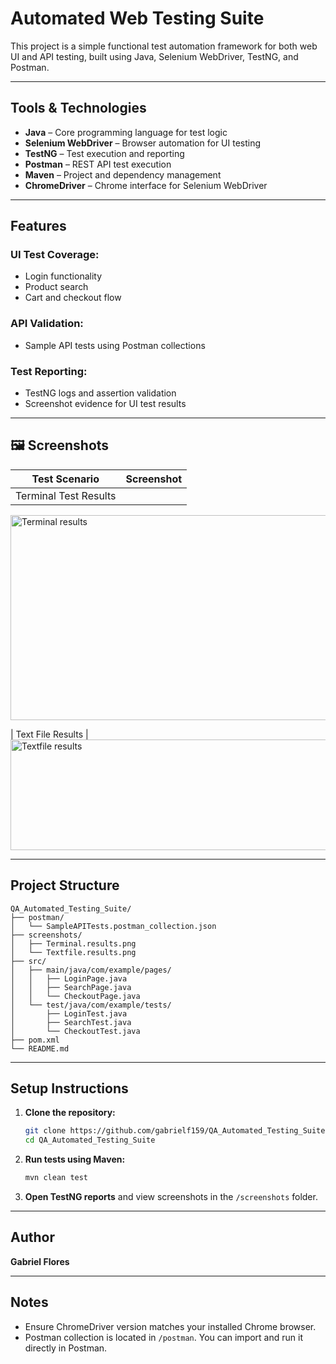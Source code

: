 # Automated Web Testing Suite

This project is a simple functional test automation framework for both web UI and API testing, built using Java, Selenium WebDriver, TestNG, and Postman.

---

## Tools & Technologies

- **Java** – Core programming language for test logic  
- **Selenium WebDriver** – Browser automation for UI testing  
- **TestNG** – Test execution and reporting  
- **Postman** – REST API test execution  
- **Maven** – Project and dependency management  
- **ChromeDriver** – Chrome interface for Selenium WebDriver  

---

## Features

### UI Test Coverage:
- Login functionality
- Product search
- Cart and checkout flow

### API Validation:
- Sample API tests using Postman collections

### Test Reporting:
- TestNG logs and assertion validation
- Screenshot evidence for UI test results

---

## 🖼️ Screenshots

| Test Scenario | Screenshot |
|---------------|------------|
| Terminal Test Results |
<img width="1600" height="328" alt="Terminal results" src="https://github.com/user-attachments/assets/0c429797-1dba-49bb-b517-8583cdcfb3dc" />

| Text File Results |
<img width="977" height="177" alt="Textfile results" src="https://github.com/user-attachments/assets/272fac57-bce0-42f3-81ec-458d271ef435" />


---

## Project Structure

```
QA_Automated_Testing_Suite/
├── postman/
│   └── SampleAPITests.postman_collection.json
├── screenshots/
│   ├── Terminal.results.png
│   └── Textfile.results.png
├── src/
│   ├── main/java/com/example/pages/
│   │   ├── LoginPage.java
│   │   ├── SearchPage.java
│   │   └── CheckoutPage.java
│   └── test/java/com/example/tests/
│       ├── LoginTest.java
│       ├── SearchTest.java
│       └── CheckoutTest.java
├── pom.xml
└── README.md
```

---

## Setup Instructions

1. **Clone the repository:**
   ```bash
   git clone https://github.com/gabrielf159/QA_Automated_Testing_Suite.git
   cd QA_Automated_Testing_Suite
   ```

2. **Run tests using Maven:**
   ```bash
   mvn clean test
   ```

3. **Open TestNG reports** and view screenshots in the `/screenshots` folder.

---

## Author

**Gabriel Flores**

---

## Notes

- Ensure ChromeDriver version matches your installed Chrome browser.  
- Postman collection is located in `/postman`. You can import and run it directly in Postman.
